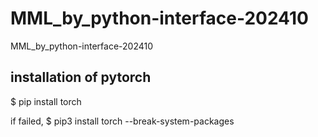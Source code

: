 # MML_by_python-interface-202410
MML_by_python-interface-202410

## installation of pytorch

$ pip install torch

if failed, $ pip3 install torch --break-system-packages
